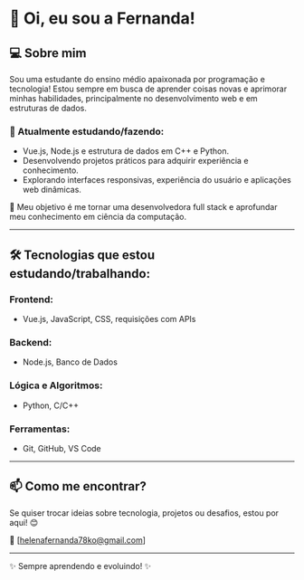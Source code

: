 # 👋 Oi, eu sou a Fernanda!

## 💻 Sobre mim

Sou uma estudante do ensino médio apaixonada por programação e tecnologia! Estou sempre em busca de aprender coisas novas e aprimorar minhas habilidades, principalmente no desenvolvimento web e em estruturas de dados.

### 🚀 Atualmente estudando/fazendo:
- Vue.js, Node.js e estrutura de dados em C++ e Python.
- Desenvolvendo projetos práticos para adquirir experiência e conhecimento.
- Explorando interfaces responsivas, experiência do usuário e aplicações web dinâmicas.

🎯 Meu objetivo é me tornar uma desenvolvedora full stack e aprofundar meu conhecimento em ciência da computação.

---

## 🛠️ Tecnologias que estou estudando/trabalhando:

### **Frontend:**
- Vue.js, JavaScript, CSS, requisições com APIs

### **Backend:**
- Node.js, Banco de Dados

### **Lógica e Algoritmos:**
- Python, C/C++

### **Ferramentas:**
- Git, GitHub, VS Code

---

## 📫 Como me encontrar?

Se quiser trocar ideias sobre tecnologia, projetos ou desafios, estou por aqui! 😊

📩 [helenafernanda78ko@gmail.com]

---

✨ Sempre aprendendo e evoluindo! ✨

